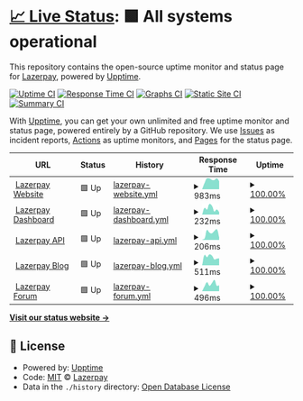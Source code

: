 # [📈 Live Status](https://status.lazerpay.finance): <!--live status--> **🟩 All systems operational**

This repository contains the open-source uptime monitor and status page for [Lazerpay](https://www.lazerpay.finance/), powered by [Upptime](https://github.com/upptime/upptime).

[![Uptime CI](https://github.com/LazerPay-Finance/lazerpay-status/workflows/Uptime%20CI/badge.svg)](https://github.com/LazerPay-Finance/lazerpay-status/actions?query=workflow%3A%22Uptime+CI%22)
[![Response Time CI](https://github.com/LazerPay-Finance/lazerpay-status/workflows/Response%20Time%20CI/badge.svg)](https://github.com/LazerPay-Finance/lazerpay-status/actions?query=workflow%3A%22Response+Time+CI%22)
[![Graphs CI](https://github.com/LazerPay-Finance/lazerpay-status/workflows/Graphs%20CI/badge.svg)](https://github.com/LazerPay-Finance/lazerpay-status/actions?query=workflow%3A%22Graphs+CI%22)
[![Static Site CI](https://github.com/LazerPay-Finance/lazerpay-status/workflows/Static%20Site%20CI/badge.svg)](https://github.com/LazerPay-Finance/lazerpay-status/actions?query=workflow%3A%22Static+Site+CI%22)
[![Summary CI](https://github.com/LazerPay-Finance/lazerpay-status/workflows/Summary%20CI/badge.svg)](https://github.com/LazerPay-Finance/lazerpay-status/actions?query=workflow%3A%22Summary+CI%22)

With [Upptime](https://upptime.js.org), you can get your own unlimited and free uptime monitor and status page, powered entirely by a GitHub repository. We use [Issues](https://github.com/LazerPay-Finance/lazerpay-status/issues) as incident reports, [Actions](https://github.com/LazerPay-Finance/lazerpay-status/actions) as uptime monitors, and [Pages](https://status.lazerpay.finance) for the status page.

<!--start: status pages-->
<!-- This summary is generated by Upptime (https://github.com/upptime/upptime) -->
<!-- Do not edit this manually, your changes will be overwritten -->
<!-- prettier-ignore -->
| URL | Status | History | Response Time | Uptime |
| --- | ------ | ------- | ------------- | ------ |
| <img alt="" src="https://lazerpay.finance/images/favicon.svg" height="13"> [Lazerpay Website](https://www.lazerpay.finance) | 🟩 Up | [lazerpay-website.yml](https://github.com/LazerPay-Finance/lazerpay-status/commits/HEAD/history/lazerpay-website.yml) | <details><summary><img alt="Response time graph" src="./graphs/lazerpay-website/response-time-week.png" height="20"> 983ms</summary><br><a href="https://status.lazerpay.finance/history/lazerpay-website"><img alt="Response time 745" src="https://img.shields.io/endpoint?url=https%3A%2F%2Fraw.githubusercontent.com%2FLazerPay-Finance%2Flazerpay-status%2FHEAD%2Fapi%2Flazerpay-website%2Fresponse-time.json"></a><br><a href="https://status.lazerpay.finance/history/lazerpay-website"><img alt="24-hour response time 848" src="https://img.shields.io/endpoint?url=https%3A%2F%2Fraw.githubusercontent.com%2FLazerPay-Finance%2Flazerpay-status%2FHEAD%2Fapi%2Flazerpay-website%2Fresponse-time-day.json"></a><br><a href="https://status.lazerpay.finance/history/lazerpay-website"><img alt="7-day response time 983" src="https://img.shields.io/endpoint?url=https%3A%2F%2Fraw.githubusercontent.com%2FLazerPay-Finance%2Flazerpay-status%2FHEAD%2Fapi%2Flazerpay-website%2Fresponse-time-week.json"></a><br><a href="https://status.lazerpay.finance/history/lazerpay-website"><img alt="30-day response time 745" src="https://img.shields.io/endpoint?url=https%3A%2F%2Fraw.githubusercontent.com%2FLazerPay-Finance%2Flazerpay-status%2FHEAD%2Fapi%2Flazerpay-website%2Fresponse-time-month.json"></a><br><a href="https://status.lazerpay.finance/history/lazerpay-website"><img alt="1-year response time 745" src="https://img.shields.io/endpoint?url=https%3A%2F%2Fraw.githubusercontent.com%2FLazerPay-Finance%2Flazerpay-status%2FHEAD%2Fapi%2Flazerpay-website%2Fresponse-time-year.json"></a></details> | <details><summary><a href="https://status.lazerpay.finance/history/lazerpay-website">100.00%</a></summary><a href="https://status.lazerpay.finance/history/lazerpay-website"><img alt="All-time uptime 100.00%" src="https://img.shields.io/endpoint?url=https%3A%2F%2Fraw.githubusercontent.com%2FLazerPay-Finance%2Flazerpay-status%2FHEAD%2Fapi%2Flazerpay-website%2Fuptime.json"></a><br><a href="https://status.lazerpay.finance/history/lazerpay-website"><img alt="24-hour uptime 100.00%" src="https://img.shields.io/endpoint?url=https%3A%2F%2Fraw.githubusercontent.com%2FLazerPay-Finance%2Flazerpay-status%2FHEAD%2Fapi%2Flazerpay-website%2Fuptime-day.json"></a><br><a href="https://status.lazerpay.finance/history/lazerpay-website"><img alt="7-day uptime 100.00%" src="https://img.shields.io/endpoint?url=https%3A%2F%2Fraw.githubusercontent.com%2FLazerPay-Finance%2Flazerpay-status%2FHEAD%2Fapi%2Flazerpay-website%2Fuptime-week.json"></a><br><a href="https://status.lazerpay.finance/history/lazerpay-website"><img alt="30-day uptime 100.00%" src="https://img.shields.io/endpoint?url=https%3A%2F%2Fraw.githubusercontent.com%2FLazerPay-Finance%2Flazerpay-status%2FHEAD%2Fapi%2Flazerpay-website%2Fuptime-month.json"></a><br><a href="https://status.lazerpay.finance/history/lazerpay-website"><img alt="1-year uptime 100.00%" src="https://img.shields.io/endpoint?url=https%3A%2F%2Fraw.githubusercontent.com%2FLazerPay-Finance%2Flazerpay-status%2FHEAD%2Fapi%2Flazerpay-website%2Fuptime-year.json"></a></details>
| <img alt="" src="https://lazerpay.finance/images/favicon.svg" height="13"> [Lazerpay Dashboard](https://dashboard.lazerpay.finance) | 🟩 Up | [lazerpay-dashboard.yml](https://github.com/LazerPay-Finance/lazerpay-status/commits/HEAD/history/lazerpay-dashboard.yml) | <details><summary><img alt="Response time graph" src="./graphs/lazerpay-dashboard/response-time-week.png" height="20"> 232ms</summary><br><a href="https://status.lazerpay.finance/history/lazerpay-dashboard"><img alt="Response time 1776" src="https://img.shields.io/endpoint?url=https%3A%2F%2Fraw.githubusercontent.com%2FLazerPay-Finance%2Flazerpay-status%2FHEAD%2Fapi%2Flazerpay-dashboard%2Fresponse-time.json"></a><br><a href="https://status.lazerpay.finance/history/lazerpay-dashboard"><img alt="24-hour response time 93" src="https://img.shields.io/endpoint?url=https%3A%2F%2Fraw.githubusercontent.com%2FLazerPay-Finance%2Flazerpay-status%2FHEAD%2Fapi%2Flazerpay-dashboard%2Fresponse-time-day.json"></a><br><a href="https://status.lazerpay.finance/history/lazerpay-dashboard"><img alt="7-day response time 232" src="https://img.shields.io/endpoint?url=https%3A%2F%2Fraw.githubusercontent.com%2FLazerPay-Finance%2Flazerpay-status%2FHEAD%2Fapi%2Flazerpay-dashboard%2Fresponse-time-week.json"></a><br><a href="https://status.lazerpay.finance/history/lazerpay-dashboard"><img alt="30-day response time 1776" src="https://img.shields.io/endpoint?url=https%3A%2F%2Fraw.githubusercontent.com%2FLazerPay-Finance%2Flazerpay-status%2FHEAD%2Fapi%2Flazerpay-dashboard%2Fresponse-time-month.json"></a><br><a href="https://status.lazerpay.finance/history/lazerpay-dashboard"><img alt="1-year response time 1776" src="https://img.shields.io/endpoint?url=https%3A%2F%2Fraw.githubusercontent.com%2FLazerPay-Finance%2Flazerpay-status%2FHEAD%2Fapi%2Flazerpay-dashboard%2Fresponse-time-year.json"></a></details> | <details><summary><a href="https://status.lazerpay.finance/history/lazerpay-dashboard">100.00%</a></summary><a href="https://status.lazerpay.finance/history/lazerpay-dashboard"><img alt="All-time uptime 99.05%" src="https://img.shields.io/endpoint?url=https%3A%2F%2Fraw.githubusercontent.com%2FLazerPay-Finance%2Flazerpay-status%2FHEAD%2Fapi%2Flazerpay-dashboard%2Fuptime.json"></a><br><a href="https://status.lazerpay.finance/history/lazerpay-dashboard"><img alt="24-hour uptime 100.00%" src="https://img.shields.io/endpoint?url=https%3A%2F%2Fraw.githubusercontent.com%2FLazerPay-Finance%2Flazerpay-status%2FHEAD%2Fapi%2Flazerpay-dashboard%2Fuptime-day.json"></a><br><a href="https://status.lazerpay.finance/history/lazerpay-dashboard"><img alt="7-day uptime 100.00%" src="https://img.shields.io/endpoint?url=https%3A%2F%2Fraw.githubusercontent.com%2FLazerPay-Finance%2Flazerpay-status%2FHEAD%2Fapi%2Flazerpay-dashboard%2Fuptime-week.json"></a><br><a href="https://status.lazerpay.finance/history/lazerpay-dashboard"><img alt="30-day uptime 99.05%" src="https://img.shields.io/endpoint?url=https%3A%2F%2Fraw.githubusercontent.com%2FLazerPay-Finance%2Flazerpay-status%2FHEAD%2Fapi%2Flazerpay-dashboard%2Fuptime-month.json"></a><br><a href="https://status.lazerpay.finance/history/lazerpay-dashboard"><img alt="1-year uptime 99.05%" src="https://img.shields.io/endpoint?url=https%3A%2F%2Fraw.githubusercontent.com%2FLazerPay-Finance%2Flazerpay-status%2FHEAD%2Fapi%2Flazerpay-dashboard%2Fuptime-year.json"></a></details>
| <img alt="" src="https://lazerpay.finance/images/favicon.svg" height="13"> [Lazerpay API](https://api.lazerpay.engineering/api/v1) | 🟩 Up | [lazerpay-api.yml](https://github.com/LazerPay-Finance/lazerpay-status/commits/HEAD/history/lazerpay-api.yml) | <details><summary><img alt="Response time graph" src="./graphs/lazerpay-api/response-time-week.png" height="20"> 206ms</summary><br><a href="https://status.lazerpay.finance/history/lazerpay-api"><img alt="Response time 245" src="https://img.shields.io/endpoint?url=https%3A%2F%2Fraw.githubusercontent.com%2FLazerPay-Finance%2Flazerpay-status%2FHEAD%2Fapi%2Flazerpay-api%2Fresponse-time.json"></a><br><a href="https://status.lazerpay.finance/history/lazerpay-api"><img alt="24-hour response time 68" src="https://img.shields.io/endpoint?url=https%3A%2F%2Fraw.githubusercontent.com%2FLazerPay-Finance%2Flazerpay-status%2FHEAD%2Fapi%2Flazerpay-api%2Fresponse-time-day.json"></a><br><a href="https://status.lazerpay.finance/history/lazerpay-api"><img alt="7-day response time 206" src="https://img.shields.io/endpoint?url=https%3A%2F%2Fraw.githubusercontent.com%2FLazerPay-Finance%2Flazerpay-status%2FHEAD%2Fapi%2Flazerpay-api%2Fresponse-time-week.json"></a><br><a href="https://status.lazerpay.finance/history/lazerpay-api"><img alt="30-day response time 245" src="https://img.shields.io/endpoint?url=https%3A%2F%2Fraw.githubusercontent.com%2FLazerPay-Finance%2Flazerpay-status%2FHEAD%2Fapi%2Flazerpay-api%2Fresponse-time-month.json"></a><br><a href="https://status.lazerpay.finance/history/lazerpay-api"><img alt="1-year response time 245" src="https://img.shields.io/endpoint?url=https%3A%2F%2Fraw.githubusercontent.com%2FLazerPay-Finance%2Flazerpay-status%2FHEAD%2Fapi%2Flazerpay-api%2Fresponse-time-year.json"></a></details> | <details><summary><a href="https://status.lazerpay.finance/history/lazerpay-api">100.00%</a></summary><a href="https://status.lazerpay.finance/history/lazerpay-api"><img alt="All-time uptime 100.00%" src="https://img.shields.io/endpoint?url=https%3A%2F%2Fraw.githubusercontent.com%2FLazerPay-Finance%2Flazerpay-status%2FHEAD%2Fapi%2Flazerpay-api%2Fuptime.json"></a><br><a href="https://status.lazerpay.finance/history/lazerpay-api"><img alt="24-hour uptime 100.00%" src="https://img.shields.io/endpoint?url=https%3A%2F%2Fraw.githubusercontent.com%2FLazerPay-Finance%2Flazerpay-status%2FHEAD%2Fapi%2Flazerpay-api%2Fuptime-day.json"></a><br><a href="https://status.lazerpay.finance/history/lazerpay-api"><img alt="7-day uptime 100.00%" src="https://img.shields.io/endpoint?url=https%3A%2F%2Fraw.githubusercontent.com%2FLazerPay-Finance%2Flazerpay-status%2FHEAD%2Fapi%2Flazerpay-api%2Fuptime-week.json"></a><br><a href="https://status.lazerpay.finance/history/lazerpay-api"><img alt="30-day uptime 100.00%" src="https://img.shields.io/endpoint?url=https%3A%2F%2Fraw.githubusercontent.com%2FLazerPay-Finance%2Flazerpay-status%2FHEAD%2Fapi%2Flazerpay-api%2Fuptime-month.json"></a><br><a href="https://status.lazerpay.finance/history/lazerpay-api"><img alt="1-year uptime 100.00%" src="https://img.shields.io/endpoint?url=https%3A%2F%2Fraw.githubusercontent.com%2FLazerPay-Finance%2Flazerpay-status%2FHEAD%2Fapi%2Flazerpay-api%2Fuptime-year.json"></a></details>
| <img alt="" src="https://lazerpay.finance/images/favicon.svg" height="13"> [Lazerpay Blog](https://blog.lazerpay.finance) | 🟩 Up | [lazerpay-blog.yml](https://github.com/LazerPay-Finance/lazerpay-status/commits/HEAD/history/lazerpay-blog.yml) | <details><summary><img alt="Response time graph" src="./graphs/lazerpay-blog/response-time-week.png" height="20"> 511ms</summary><br><a href="https://status.lazerpay.finance/history/lazerpay-blog"><img alt="Response time 958" src="https://img.shields.io/endpoint?url=https%3A%2F%2Fraw.githubusercontent.com%2FLazerPay-Finance%2Flazerpay-status%2FHEAD%2Fapi%2Flazerpay-blog%2Fresponse-time.json"></a><br><a href="https://status.lazerpay.finance/history/lazerpay-blog"><img alt="24-hour response time 425" src="https://img.shields.io/endpoint?url=https%3A%2F%2Fraw.githubusercontent.com%2FLazerPay-Finance%2Flazerpay-status%2FHEAD%2Fapi%2Flazerpay-blog%2Fresponse-time-day.json"></a><br><a href="https://status.lazerpay.finance/history/lazerpay-blog"><img alt="7-day response time 511" src="https://img.shields.io/endpoint?url=https%3A%2F%2Fraw.githubusercontent.com%2FLazerPay-Finance%2Flazerpay-status%2FHEAD%2Fapi%2Flazerpay-blog%2Fresponse-time-week.json"></a><br><a href="https://status.lazerpay.finance/history/lazerpay-blog"><img alt="30-day response time 958" src="https://img.shields.io/endpoint?url=https%3A%2F%2Fraw.githubusercontent.com%2FLazerPay-Finance%2Flazerpay-status%2FHEAD%2Fapi%2Flazerpay-blog%2Fresponse-time-month.json"></a><br><a href="https://status.lazerpay.finance/history/lazerpay-blog"><img alt="1-year response time 958" src="https://img.shields.io/endpoint?url=https%3A%2F%2Fraw.githubusercontent.com%2FLazerPay-Finance%2Flazerpay-status%2FHEAD%2Fapi%2Flazerpay-blog%2Fresponse-time-year.json"></a></details> | <details><summary><a href="https://status.lazerpay.finance/history/lazerpay-blog">100.00%</a></summary><a href="https://status.lazerpay.finance/history/lazerpay-blog"><img alt="All-time uptime 78.49%" src="https://img.shields.io/endpoint?url=https%3A%2F%2Fraw.githubusercontent.com%2FLazerPay-Finance%2Flazerpay-status%2FHEAD%2Fapi%2Flazerpay-blog%2Fuptime.json"></a><br><a href="https://status.lazerpay.finance/history/lazerpay-blog"><img alt="24-hour uptime 100.00%" src="https://img.shields.io/endpoint?url=https%3A%2F%2Fraw.githubusercontent.com%2FLazerPay-Finance%2Flazerpay-status%2FHEAD%2Fapi%2Flazerpay-blog%2Fuptime-day.json"></a><br><a href="https://status.lazerpay.finance/history/lazerpay-blog"><img alt="7-day uptime 100.00%" src="https://img.shields.io/endpoint?url=https%3A%2F%2Fraw.githubusercontent.com%2FLazerPay-Finance%2Flazerpay-status%2FHEAD%2Fapi%2Flazerpay-blog%2Fuptime-week.json"></a><br><a href="https://status.lazerpay.finance/history/lazerpay-blog"><img alt="30-day uptime 78.49%" src="https://img.shields.io/endpoint?url=https%3A%2F%2Fraw.githubusercontent.com%2FLazerPay-Finance%2Flazerpay-status%2FHEAD%2Fapi%2Flazerpay-blog%2Fuptime-month.json"></a><br><a href="https://status.lazerpay.finance/history/lazerpay-blog"><img alt="1-year uptime 78.49%" src="https://img.shields.io/endpoint?url=https%3A%2F%2Fraw.githubusercontent.com%2FLazerPay-Finance%2Flazerpay-status%2FHEAD%2Fapi%2Flazerpay-blog%2Fuptime-year.json"></a></details>
| <img alt="" src="https://lazerpay.finance/images/favicon.svg" height="13"> [Lazerpay Forum](https://forum.lazerpay.finance) | 🟩 Up | [lazerpay-forum.yml](https://github.com/LazerPay-Finance/lazerpay-status/commits/HEAD/history/lazerpay-forum.yml) | <details><summary><img alt="Response time graph" src="./graphs/lazerpay-forum/response-time-week.png" height="20"> 496ms</summary><br><a href="https://status.lazerpay.finance/history/lazerpay-forum"><img alt="Response time 454" src="https://img.shields.io/endpoint?url=https%3A%2F%2Fraw.githubusercontent.com%2FLazerPay-Finance%2Flazerpay-status%2FHEAD%2Fapi%2Flazerpay-forum%2Fresponse-time.json"></a><br><a href="https://status.lazerpay.finance/history/lazerpay-forum"><img alt="24-hour response time 409" src="https://img.shields.io/endpoint?url=https%3A%2F%2Fraw.githubusercontent.com%2FLazerPay-Finance%2Flazerpay-status%2FHEAD%2Fapi%2Flazerpay-forum%2Fresponse-time-day.json"></a><br><a href="https://status.lazerpay.finance/history/lazerpay-forum"><img alt="7-day response time 496" src="https://img.shields.io/endpoint?url=https%3A%2F%2Fraw.githubusercontent.com%2FLazerPay-Finance%2Flazerpay-status%2FHEAD%2Fapi%2Flazerpay-forum%2Fresponse-time-week.json"></a><br><a href="https://status.lazerpay.finance/history/lazerpay-forum"><img alt="30-day response time 454" src="https://img.shields.io/endpoint?url=https%3A%2F%2Fraw.githubusercontent.com%2FLazerPay-Finance%2Flazerpay-status%2FHEAD%2Fapi%2Flazerpay-forum%2Fresponse-time-month.json"></a><br><a href="https://status.lazerpay.finance/history/lazerpay-forum"><img alt="1-year response time 454" src="https://img.shields.io/endpoint?url=https%3A%2F%2Fraw.githubusercontent.com%2FLazerPay-Finance%2Flazerpay-status%2FHEAD%2Fapi%2Flazerpay-forum%2Fresponse-time-year.json"></a></details> | <details><summary><a href="https://status.lazerpay.finance/history/lazerpay-forum">100.00%</a></summary><a href="https://status.lazerpay.finance/history/lazerpay-forum"><img alt="All-time uptime 100.00%" src="https://img.shields.io/endpoint?url=https%3A%2F%2Fraw.githubusercontent.com%2FLazerPay-Finance%2Flazerpay-status%2FHEAD%2Fapi%2Flazerpay-forum%2Fuptime.json"></a><br><a href="https://status.lazerpay.finance/history/lazerpay-forum"><img alt="24-hour uptime 100.00%" src="https://img.shields.io/endpoint?url=https%3A%2F%2Fraw.githubusercontent.com%2FLazerPay-Finance%2Flazerpay-status%2FHEAD%2Fapi%2Flazerpay-forum%2Fuptime-day.json"></a><br><a href="https://status.lazerpay.finance/history/lazerpay-forum"><img alt="7-day uptime 100.00%" src="https://img.shields.io/endpoint?url=https%3A%2F%2Fraw.githubusercontent.com%2FLazerPay-Finance%2Flazerpay-status%2FHEAD%2Fapi%2Flazerpay-forum%2Fuptime-week.json"></a><br><a href="https://status.lazerpay.finance/history/lazerpay-forum"><img alt="30-day uptime 100.00%" src="https://img.shields.io/endpoint?url=https%3A%2F%2Fraw.githubusercontent.com%2FLazerPay-Finance%2Flazerpay-status%2FHEAD%2Fapi%2Flazerpay-forum%2Fuptime-month.json"></a><br><a href="https://status.lazerpay.finance/history/lazerpay-forum"><img alt="1-year uptime 100.00%" src="https://img.shields.io/endpoint?url=https%3A%2F%2Fraw.githubusercontent.com%2FLazerPay-Finance%2Flazerpay-status%2FHEAD%2Fapi%2Flazerpay-forum%2Fuptime-year.json"></a></details>

<!--end: status pages-->

[**Visit our status website →**](https://status.lazerpay.finance)

## 📄 License

- Powered by: [Upptime](https://github.com/upptime/upptime)
- Code: [MIT](./LICENSE) © [Lazerpay](https://www.lazerpay.finance/)
- Data in the `./history` directory: [Open Database License](https://opendatacommons.org/licenses/odbl/1-0/)
